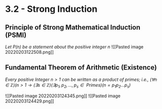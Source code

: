 # 3.2 - Strong Induction
## Principle of Strong Mathematical Induction (PSMI)
*Let P(n) be a statement about the positive integer $n$*
![[Pasted image 20220203122508.png]]

## Fundamental Theorem of Arithmetic (Existence)
*Every positive Integer $n>1$ can be written as a product of primes; i.e., $(\forall n \in \mathbb{Z})(n>1 \to (\exists s \in \mathbb{Z})(\exists p_1,p_2,\dots,p_s \in \text{ Primes})(n=p_1p_2 \dots p_s)$*

![[Pasted image 20220203124345.png]]
![[Pasted image 20220203124429.png]]
